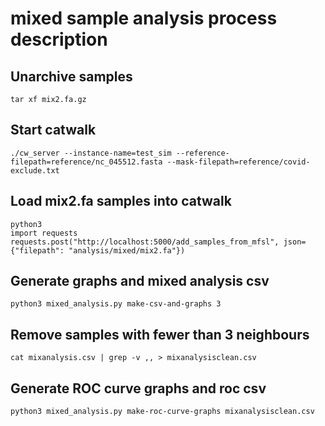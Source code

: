 # mixed sample analysis process description

## Unarchive samples

    tar xf mix2.fa.gz

## Start catwalk

    ./cw_server --instance-name=test_sim --reference-filepath=reference/nc_045512.fasta --mask-filepath=reference/covid-exclude.txt

## Load mix2.fa samples into catwalk

    python3
    import requests
    requests.post("http://localhost:5000/add_samples_from_mfsl", json={"filepath": "analysis/mixed/mix2.fa"})

## Generate graphs and mixed analysis csv

    python3 mixed_analysis.py make-csv-and-graphs 3

## Remove samples with fewer than 3 neighbours

    cat mixanalysis.csv | grep -v ,, > mixanalysisclean.csv

## Generate ROC curve graphs and roc csv

    python3 mixed_analysis.py make-roc-curve-graphs mixanalysisclean.csv
